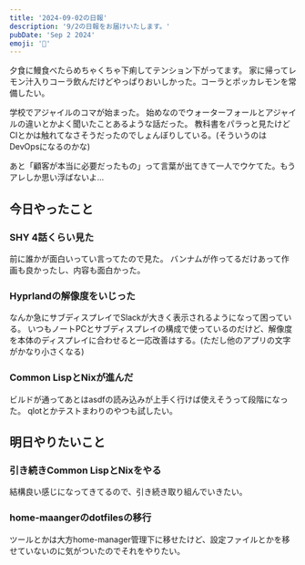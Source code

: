 ```yaml
---
title: '2024-09-02の日報'
description: '9/2の日報をお届けいたします。'
pubDate: 'Sep 2 2024'
emoji: '🦊'
---
```


夕食に鰻食べたらめちゃくちゃ下痢してテンション下がってます。
家に帰ってレモン汁入りコーラ飲んだけどやっぱりおいしかった。コーラとポッカレモンを常備したい。

学校でアジャイルのコマが始まった。
始めなのでウォーターフォールとアジャイルの違いとかよく聞いたことあるような話だった。
教科書をパラっと見たけどCIとかは触れてなさそうだったのでしょんぼりしている。(そういうのはDevOpsになるのかな)

あと「顧客が本当に必要だったもの」って言葉が出てきて一人でウケてた。もうアレしか思い浮ばないよ...

## 今日やったこと

### SHY 4話くらい見た

前に誰かが面白いってい言ってたので見た。
バンナムが作ってるだけあって作画も良かったし、内容も面白かった。

### Hyprlandの解像度をいじった

なんか急にサブディスプレイでSlackが大きく表示されるようになって困っている。
いつもノートPCとサブディスプレイの構成で使っているのだけど、解像度を本体のディスプレイに合わせると一応改善はする。(ただし他のアプリの文字がかなり小さくなる)

### Common LispとNixが進んだ

ビルドが通ってあとはasdfの読み込みが上手く行けば使えそうって段階になった。
qlotとかテストまわりのやつも試したい。

## 明日やりたいこと

### 引き続きCommon LispとNixをやる

結構良い感じになってきてるので、引き続き取り組んでいきたい。

### home-maangerのdotfilesの移行

ツールとかは大方home-manager管理下に移せたけど、設定ファイルとかを移せていないのに気がついたのでそれをやりたい。
